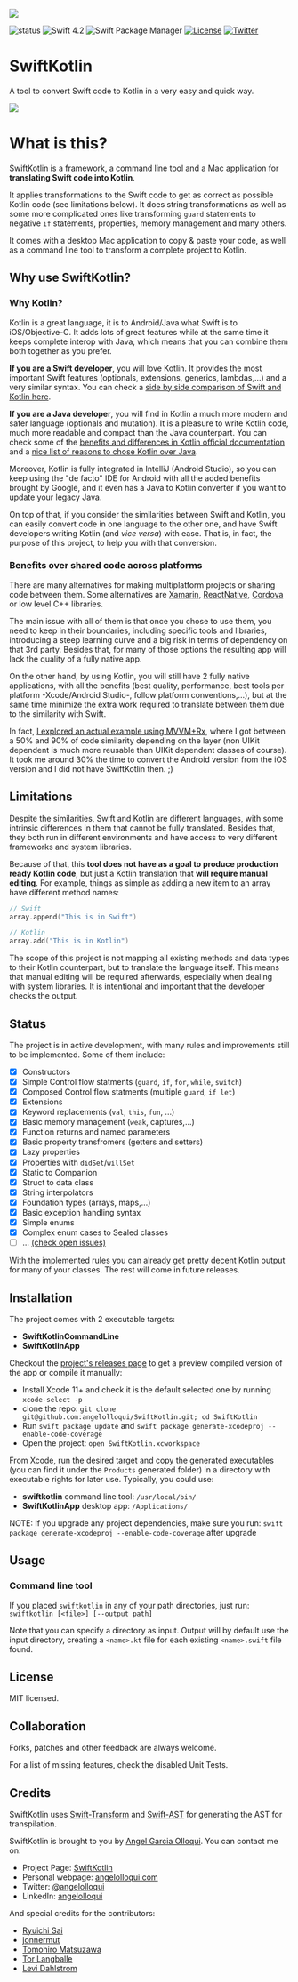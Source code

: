 ![](Assets/logo_small.png)

![status](https://travis-ci.org/angelolloqui/SwiftKotlin.svg?branch=develop)
![Swift 4.2](https://img.shields.io/badge/swift-4.2-brightgreen.svg)
![Swift Package Manager](https://img.shields.io/badge/SPM-ready-orange.svg)
[![License](https://img.shields.io/badge/license-MIT-lightgrey.svg?maxAge=2592000)](https://opensource.org/licenses/MIT)
[![Twitter](https://img.shields.io/badge/twitter-@angelolloqui-blue.svg?maxAge=2592000)](http://twitter.com/angelolloqui)

# SwiftKotlin

A tool to convert Swift code to Kotlin in a very easy and quick way.

![](Assets/screenshot.png)

# What is this?

SwiftKotlin is a framework, a command line tool and a Mac application for **translating Swift code into Kotlin**.

It applies transformations to the Swift code to get as correct as possible Kotlin code (see limitations below). It does string transformations as well as some more complicated ones like transforming `guard` statements to negative `if` statements, properties, memory management and many others.

It comes with a desktop Mac application to copy & paste your code, as well as a command line tool to transform a complete project to Kotlin.


## Why use SwiftKotlin?

### Why Kotlin?
Kotlin is a great language, it is to Android/Java what Swift is to iOS/Objective-C. It adds lots of great features while at the same time it keeps complete interop with Java, which means that you can combine them both together as you prefer. 

**If you are a Swift developer**, you will love Kotlin. It provides the most important Swift features (optionals, extensions, generics, lambdas,...) and a very similar syntax. You can check a [side by side comparison of Swift and Kotlin here](https://nilhcem.github.io/swift-is-like-kotlin/).

**If you are a Java developer**, you will find in Kotlin a much more modern and safer language (optionals and mutation). It is a pleasure to write Kotlin code, much more readable and compact than the Java counterpart. You can check some of the [benefits and differences in Kotlin official documentation](https://kotlinlang.org/docs/reference/comparison-to-java.html) and a [nice list of reasons to chose Kotlin over Java](https://medium.freecodecamp.com/why-kotlin-is-my-next-programming-language-c25c001e26e3#.hjam7bscd).

Moreover, Kotlin is fully integrated in IntelliJ (Android Studio), so you can keep using the "de facto" IDE for Android with all the added benefits brought by Google, and it even has a Java to Kotlin converter if you want to update your legacy Java.

On top of that, if you consider the similarities between Swift and Kotlin, you can easily convert code in one language to the other one, and have Swift developers writing Kotlin (and *vice versa*) with ease. That is, in fact, the purpose of this project, to help you with that conversion.


### Benefits over shared code across platforms
There are many alternatives for making multiplatform projects or sharing code between them. Some alternatives are [Xamarin](https://www.xamarin.com/), [ReactNative](https://facebook.github.io/react-native/), [Cordova](https://cordova.apache.org/) or low level C++ libraries.

The main issue with all of them is that once you chose to use them, you need to keep in their boundaries, including specific tools and libraries, introducing a steep learning curve and a big risk in terms of dependency on that 3rd party. Besides that, for many of those options the resulting app will lack the quality of a fully native app.

On the other hand, by using Kotlin, you will still have 2 fully native applications, with all the benefits (best quality, performance, best tools per platform -Xcode/Android Studio-, follow platform conventions,...), but at the same time minimize the extra work required to translate between them due to the similarity with Swift. 

In fact, [I explored an actual example using MVVM+Rx](http://angelolloqui.com/blog/38-Swift-vs-Kotlin-for-real-iOS-Android-apps), where I got between a 50% and 90% of code similarity depending on the layer (non UIKit dependent is much more reusable than UIKit dependent classes of course). It took me around 30% the time to convert the Android version from the iOS version and I did not have SwiftKotlin then. ;)


## Limitations
Despite the similarities, Swift and Kotlin are different languages, with some intrinsic differences in them that cannot be fully translated. Besides that, they both run in different environments and have access to very different frameworks and system libraries.

Because of that, this **tool does not have as a goal to produce production ready Kotlin code**, but just a Kotlin translation that **will require manual editing**. For example, things as simple as adding a new item to an array have different method names:

```swift
// Swift
array.append("This is in Swift")
```
```kotlin
// Kotlin
array.add("This is in Kotlin")
```

The scope of this project is not mapping all existing methods and data types to their Kotlin counterpart, but to translate the language itself. This means that manual editing will be required afterwards, especially when dealing with system libraries. It is intentional and important that the developer checks the output.


## Status


The project is in active development, with many rules and improvements still to be implemented. Some of them include:

- [x] Constructors
- [x] Simple Control flow statments (`guard`, `if`, `for`, `while`, `switch`)
- [x] Composed Control flow statments (multiple `guard`, `if let`)
- [x] Extensions
- [x] Keyword replacements (`val`, `this`, `fun`, ...)
- [x] Basic memory management (`weak`, captures,...)
- [x] Function returns and named parameters
- [x] Basic property transfromers (getters and setters)
- [x] Lazy properties 
- [x] Properties with `didSet`/`willSet`
- [x] Static to Companion
- [x] Struct to data class
- [x] String interpolators
- [x] Foundation types (arrays, maps,...)
- [x] Basic exception handling syntax
- [x] Simple enums
- [x] Complex enum cases to Sealed classes
- [ ] ... [(check open issues)](https://github.com/angelolloqui/SwiftKotlin/issues)

With the implemented rules you can already get pretty decent Kotlin output for many of your classes. The rest will come in future releases.


## Installation

The project comes with 2 executable targets:

- **SwiftKotlinCommandLine**
- **SwiftKotlinApp**

Checkout the [project's releases page](https://github.com/angelolloqui/SwiftKotlin/releases) to get a preview compiled version of the app or compile it manually:

- Install Xcode 11+ and check it is the default selected one by running `xcode-select -p`
- clone the repo: `git clone git@github.com:angelolloqui/SwiftKotlin.git; cd SwiftKotlin`
- Run `swift package update` and `swift package generate-xcodeproj --enable-code-coverage`
- Open the project: `open SwiftKotlin.xcworkspace`

From Xcode, run the desired target and copy the generated executables (you can find it under the `Products` generated folder) in a directory with executable rights for later use. Typically, you could use:

- **swiftkotlin** command line tool: `/usr/local/bin/`
- **SwiftKotlinApp** desktop app: `/Applications/`

NOTE: If you upgrade any project dependencies, make sure you run:
`swift package generate-xcodeproj --enable-code-coverage` after upgrade

## Usage
### Command line tool
If you placed `swiftkotlin` in any of your path directories, just run: `swiftkotlin [<file>] [--output path]`

Note that you can specify a directory as input. Output will by default use the input directory, creating a `<name>.kt` file for each existing `<name>.swift` file found. 


## License

MIT licensed.

## Collaboration

Forks, patches and other feedback are always welcome.

For a list of missing features, check the disabled Unit Tests.


## Credits

SwiftKotlin uses [Swift-Transform](https://github.com/yanagiba/swift-transform) and [Swift-AST](https://github.com/yanagiba/swift-ast) for generating the AST for transpilation.

SwiftKotlin is brought to you by [Angel Garcia Olloqui](http://angelolloqui.com). You can contact me on:

- Project Page: [SwiftKotlin](https://github.com/angelolloqui/SwiftKotlin)
- Personal webpage: [angelolloqui.com](http://angelolloqui.com)
- Twitter: [@angelolloqui](http://twitter.com/angelolloqui)
- LinkedIn: [angelolloqui](http://www.linkedin.com/in/angelolloqui)

And special credits for the contributors:
- [Ryuichi Sai](https://github.com/ryuichis)
- [jonnermut](https://github.com/jonnermut)
- [Tomohiro Matsuzawa](https://github.com/thmatuza)
- [Tor Langballe](https://github.com/torlangballe)
- [Levi Dahlstrom](https://github.com/LeviDahl)
